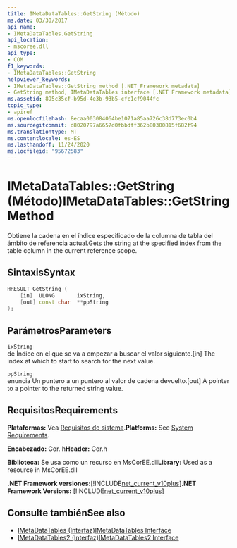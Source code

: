 ```yaml
---
title: IMetaDataTables::GetString (Método)
ms.date: 03/30/2017
api_name:
- IMetaDataTables.GetString
api_location:
- mscoree.dll
api_type:
- COM
f1_keywords:
- IMetaDataTables::GetString
helpviewer_keywords:
- IMetaDataTables::GetString method [.NET Framework metadata]
- GetString method, IMetaDataTables interface [.NET Framework metadata]
ms.assetid: 895c35cf-b95d-4e3b-93b5-cfc1cf9044fc
topic_type:
- apiref
ms.openlocfilehash: 8ecaa003084064be1071a85aa726c38d773ec0b4
ms.sourcegitcommit: d8020797a6657d0fbbdff362b80300815f682f94
ms.translationtype: MT
ms.contentlocale: es-ES
ms.lasthandoff: 11/24/2020
ms.locfileid: "95672583"
---
```

# <a name="imetadatatablesgetstring-method"></a><span data-ttu-id="a0d22-102">IMetaDataTables::GetString (Método)</span><span class="sxs-lookup"><span data-stu-id="a0d22-102">IMetaDataTables::GetString Method</span></span>

<span data-ttu-id="a0d22-103">Obtiene la cadena en el índice especificado de la columna de tabla del ámbito de referencia actual.</span><span class="sxs-lookup"><span data-stu-id="a0d22-103">Gets the string at the specified index from the table column in the current reference scope.</span></span>  
  
## <a name="syntax"></a><span data-ttu-id="a0d22-104">Sintaxis</span><span class="sxs-lookup"><span data-stu-id="a0d22-104">Syntax</span></span>  
  
```cpp  
HRESULT GetString (
    [in]  ULONG       ixString,  
    [out] const char  **ppString  
);  
```  
  
## <a name="parameters"></a><span data-ttu-id="a0d22-105">Parámetros</span><span class="sxs-lookup"><span data-stu-id="a0d22-105">Parameters</span></span>  

 `ixString`  
 <span data-ttu-id="a0d22-106">de Índice en el que se va a empezar a buscar el valor siguiente.</span><span class="sxs-lookup"><span data-stu-id="a0d22-106">[in] The index at which to start to search for the next value.</span></span>  
  
 `ppString`  
 <span data-ttu-id="a0d22-107">enuncia Un puntero a un puntero al valor de cadena devuelto.</span><span class="sxs-lookup"><span data-stu-id="a0d22-107">[out] A pointer to a pointer to the returned string value.</span></span>  
  
## <a name="requirements"></a><span data-ttu-id="a0d22-108">Requisitos</span><span class="sxs-lookup"><span data-stu-id="a0d22-108">Requirements</span></span>  

 <span data-ttu-id="a0d22-109">**Plataformas:** Vea [Requisitos de sistema](../../get-started/system-requirements.md).</span><span class="sxs-lookup"><span data-stu-id="a0d22-109">**Platforms:** See [System Requirements](../../get-started/system-requirements.md).</span></span>  
  
 <span data-ttu-id="a0d22-110">**Encabezado:** Cor. h</span><span class="sxs-lookup"><span data-stu-id="a0d22-110">**Header:** Cor.h</span></span>  
  
 <span data-ttu-id="a0d22-111">**Biblioteca:** Se usa como un recurso en MsCorEE.dll</span><span class="sxs-lookup"><span data-stu-id="a0d22-111">**Library:** Used as a resource in MsCorEE.dll</span></span>  
  
 <span data-ttu-id="a0d22-112">**.NET Framework versiones:**[!INCLUDE[net_current_v10plus](../../../../includes/net-current-v10plus-md.md)]</span><span class="sxs-lookup"><span data-stu-id="a0d22-112">**.NET Framework Versions:** [!INCLUDE[net_current_v10plus](../../../../includes/net-current-v10plus-md.md)]</span></span>  
  
## <a name="see-also"></a><span data-ttu-id="a0d22-113">Consulte también</span><span class="sxs-lookup"><span data-stu-id="a0d22-113">See also</span></span>

- [<span data-ttu-id="a0d22-114">IMetaDataTables (Interfaz)</span><span class="sxs-lookup"><span data-stu-id="a0d22-114">IMetaDataTables Interface</span></span>](imetadatatables-interface.md)
- [<span data-ttu-id="a0d22-115">IMetaDataTables2 (Interfaz)</span><span class="sxs-lookup"><span data-stu-id="a0d22-115">IMetaDataTables2 Interface</span></span>](imetadatatables2-interface.md)
